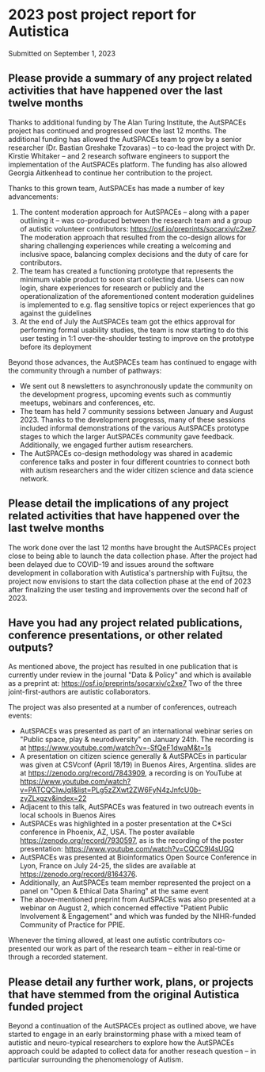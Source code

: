 # 2023 post project report for Autistica

Submitted on September 1, 2023

## Please provide a summary of any project related activities that have happened over the last twelve months

Thanks to additional funding by The Alan Turing Institute, the AutSPACEs project has continued and progressed over the last 12 months. The additional funding has allowed the AutSPACEs team to grow by a senior researcher (Dr. Bastian Greshake Tzovaras) – to co-lead the project with Dr. Kirstie Whitaker – and 2 research software engineers to support the implementation of the AutSPACEs platform.
The funding has also allowed Georgia Aitkenhead to continue her contribution to the project.

Thanks to this grown team, AutSPACEs has made a number of key advancements: 

1. The content moderation approach for AutSPACEs – along with a paper outlining it – was co-produced between the research team and a group of autistic volunteer contributors: https://osf.io/preprints/socarxiv/c2xe7. The moderation approach that resulted from the co-design allows for sharing challenging experiences while creating a welcoming and inclusive space, balancing complex decisions and the duty of care for contributors. 
2. The team has created a functioning prototype that represents the minimum viable product to soon start collecting data. Users can now login, share experiences for research or publicly and the operationalization of the aforementioned content moderation guidelines is implemented to e.g. flag sensitive topics or reject experiences that go against the guidelines
3. At the end of July the AutSPACEs team got the ethics approval for performing formal usability studies, the team is now starting to do this user testing in 1:1 over-the-shoulder testing to improve on the prototype before its deployment 

Beyond those advances, the AutSPACEs team has continued to engage with the community through a number of pathways: 

- We sent out 8 newsletters to asynchronously update the community on the development progress, upcoming events such as communtiy meetups, webinars and conferences, etc.
- The team has held 7 community sessions between January and August 2023. Thanks to the development progresss, many of these sessions included informal demonstrations of the various AutSPACEs prototype stages to which the larger AutSPACEs community gave feedback. Additionally, we engaged further autism researchers. 
- The AutSPACEs co-design methodology was shared in academic conference talks and poster in four different countries to connect both with autism researchers and the wider citizen science and data science network. 

## Please detail the implications of any project related activities that have happened over the last twelve months

The work done over the last 12 months have brought the AutSPACEs project close to being able to launch the data collection phase. After the project had been delayed due to COVID-19 and issues around the software development in collaboration with Autistica's partnership with Fujitsu, the project now envisions to start the data collection phase at the end of 2023 after finalizing the user testing and improvements over the second half of 2023. 


## Have you had any project related publications, conference presentations, or other related outputs?

As mentioned above, the project has resulted in one publication that is currently under review in the journal "Data & Policy" and which is available as a preprint at:  https://osf.io/preprints/socarxiv/c2xe7 Two of the three joint-first-authors are autistic collaborators. 

The project was also presented at a number of conferences, outreach events: 

* AutSPACEs was presented as part of an international webinar series on "Public space, play & neurodiversity" on January 24th. The recording is at https://www.youtube.com/watch?v=-SfQeF1dwaM&t=1s 
* A presentation on citizen science generally & AutSPACEs in particular was given at CSVconf (April 18/19) in Buenos Aires, Argentina. slides are at https://zenodo.org/record/7843909, a recording is on YouTube at https://www.youtube.com/watch?v=PATCQClwJqI&list=PLg5zZXwt2ZW6FyN4zJnfcU0b-zyZLxgzv&index=22
* Adjacent to this talk, AutSPACEs was featured in two outreach events in local schools in Buenos Aires
* AutSPACEs was highlighted in a poster presentation at the C\*Sci conference in Phoenix, AZ, USA. The poster available https://zenodo.org/record/7930597, as is the recording of the poster presentation: https://www.youtube.com/watch?v=CQCC9I4sUGQ
* AutSPACEs was presented at Bioinformatics Open Source Conference  in Lyon, France on July 24-25, the slides are available at https://zenodo.org/record/8164376. 
* Additionally, an AutSPACEs team member represented the project on a panel on "Open & Ethical Data Sharing" at the same event
* The above-mentioned preprint from AutSPACEs was also presented at a webinar on August 2, which concerned effective "Patient Public Involvement & Engagement" and which was funded by the NIHR-funded Community of Practice for PPIE.

Whenever the timing allowed, at least one autistic contributors co-presented our work as part of the research team – either in real-time or through a recorded statement. 

## Please detail any further work, plans, or projects that have stemmed from the original Autistica funded project

Beyond a continuation of the AutSPACEs project as outlined above, we have started to engage in an early brainstorming phase with a mixed team of autistic and neuro-typical researchers to explore how the AutSPACEs approach could be adapted to collect data for another reseach question – in particular surrounding the phenomenology of Autism. 